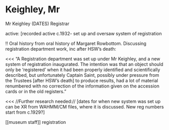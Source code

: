 # Keighley, Mr

Mr Keighley \(DATES\) Registrar

active: \[recorded active c.1932- set up and oversaw system of registration

!! Oral history from oral history of Margaret Rowbottom. Discussing registration department work, inc after HSW’s death:

&lt;&lt;&lt; “A Registration department was set up under Mr Keighley, and a new system of registration inaugurated. The intention was that an object should only be ‘registered’ when it had been properly identified and scientifically described, but unfortunately Captain Saint, possibly under pressure from the Trustees \[after HSW’s death\] to produce results, had a lot of material renumbered with no correction of the information given on the accession cards or in the old registers.”

&lt;&lt;&lt; //Further research needed:// \[dates for when new system was set up can be XR from WAHMM/CM files, where it is discussed. New reg numbers start from c.1929?\]

\[\[museum staff\]\] registration


